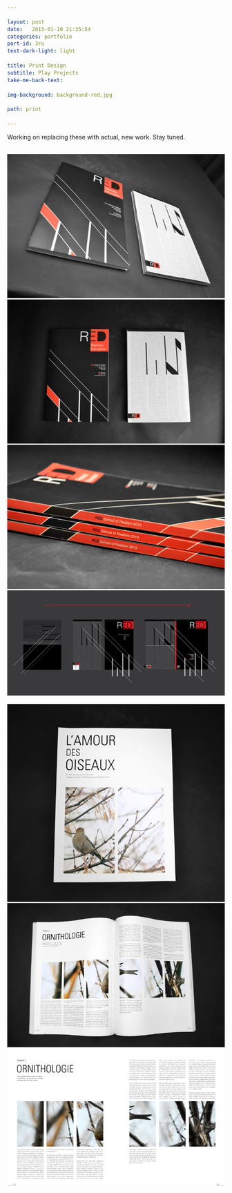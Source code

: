 ```yaml
---

layout: post
date:   2015-01-10 21:35:54
categories: portfolio
port-id: 3ru
text-dark-light: light

title: Print Design
subtitle: Play Projects
take-me-back-text:

img-background: background-red.jpg

path: print

---
```


Working on replacing these with actual, new work. Stay tuned.

<div class="image-container">
    <img class="clear" src=""/>
    <img class="w2" src="./img/work/red/red-angle.jpg"/>
    <img class="w2" src="./img/work/red/red-front.jpg"/>
    <img class="w2" src="./img/work/red/red-spine.jpg"/>
    <img class="w4" src="./img/work/red/red-process.jpg"/>
</div>

<div class="image-container">
    <img class="clear" src=""/>
    <img class="w2" src="./img/work/orni/orni-cover.jpg"/>
    <img class="w2" src="./img/work/orni/orni-book.jpg"/>
    <img class="w2" src="./img/work/orni/orni-spread.jpg"/>
</div>
